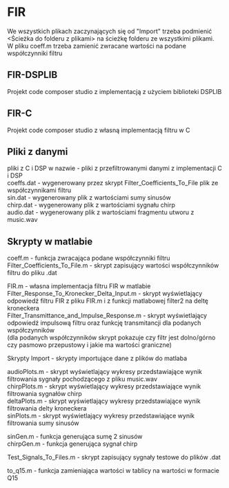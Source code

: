 # FIR

We wszystkich plikach zaczynających się od "Import" trzeba podmienić <Ścieżka do folderu z plikami> na ścieżkę folderu ze wszystkimi plikami.\
W pliku coeff.m trzeba zamienić zwracane wartości na podane współczynniki filtru

## FIR-DSPLIB

Projekt code composer studio z implementacją z użyciem biblioteki DSPLIB

## FIR-C

Projekt code composer studio z własną implementacją filtru w C

## Pliki z danymi

pliki z C i DSP w nazwie - pliki z przefiltrowanymi danymi z implementacji C i DSP\
coeffs.dat - wygenerowany przez skrypt Filter_Coefficients_To_File plik ze współczynnikami filtru \
sin.dat - wygenerowany plik z wartościami sumy sinusów\
chirp.dat - wygenerowany plik z wartościami sygnału chirp\
audio.dat - wygenerowany plik z wartościami fragmentu utworu z music.wav

## Skrypty w matlabie

coeff.m - funkcja zwracająca podane współczynniki filtru\
Filter_Coefficients_To_File.m - skrypt zapisujący wartości współczynników filtru do pliku .dat

FIR.m - własna implementacja filtru FIR w matlabie\
Filter_Response_To_Kronecker_Delta_Input.m - skrypt wyświetlający odpowiedź filtru FIR z pliku FIR.m i z funkcji matlabowej filter2 na deltę kroneckera\
Filter_Transmittance_and_Impulse_Response.m - skrypt wyświetlający odpowiedź impulsową filtru oraz funkcję transmitancji dla podanych współczynników \
(dla podanych współczynników skrypt pokazuje czy filtr jest dolno/górno czy pasmowo przepustowy i jakie ma wartości graniczne)

Skrypty Import - skrypty importujące dane z plików do matlaba

audioPlots.m - skrypt wyświetlający wykresy przedstawiające wynik filtrowania sygnały pochodzącego z pliku music.wav\
chirpPlots.m - skrypt wyświetlający wykresy przedstawiające wynik filtrowania sygnałów chirp\
deltaPlots.m - skrypt wyświetlający wykresy przedstawiające wynik filtrowania delty kroneckera\
sinPlots.m - skrypt wyświetlający wykresy przedstawiające wynik filtrowania sumy sinusów

sinGen.m - funkcja generująca sumę 2 sinusów\
chirpGen.m - funkcja generująca sygnał chirp

Test_Signals_To_Files.m - skrypt zapisujący sygnały testowe do plików .dat

to_q15.m - funkcja zamieniająca wartości w tablicy na wartości w formacie Q15



